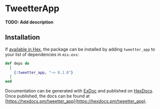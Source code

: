 # TweetterApp

**TODO: Add description**

## Installation

If [available in Hex](https://hex.pm/docs/publish), the package can be installed
by adding `tweetter_app` to your list of dependencies in `mix.exs`:

```elixir
def deps do
  [
    {:tweetter_app, "~> 0.1.0"}
  ]
end
```

Documentation can be generated with [ExDoc](https://github.com/elixir-lang/ex_doc)
and published on [HexDocs](https://hexdocs.pm). Once published, the docs can
be found at [https://hexdocs.pm/tweetter_app](https://hexdocs.pm/tweetter_app).

